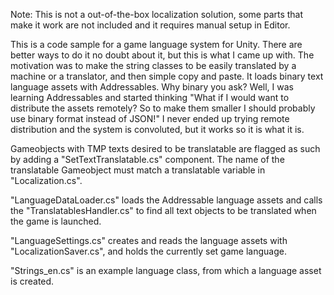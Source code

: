 Note: This is not a out-of-the-box localization solution, some parts that make it work are not included and it requires manual setup in Editor.

This is a code sample for a game language system for Unity. There are better ways to do it no doubt about it, but this is what I came up with. The motivation was to make the string classes to be easily translated by a machine or a translator, and then simple copy and paste. It loads binary text language assets with Addressables. Why binary you ask? Well, I was learning Addressables and started thinking "What if I would want to distribute the assets remotely? So to make them smaller I should probably use binary format instead of JSON!" I never ended up trying remote distribution and the system is convoluted, but it works so it is what it is.


Gameobjects with TMP texts desired to be translatable are flagged as such by adding a "SetTextTranslatable.cs" component. The name of the translatable Gameobject must match a translatable variable in "Localization.cs".

"LanguageDataLoader.cs" loads the Addressable language assets and calls the "TranslatablesHandler.cs" to find all text objects to be translated when the game is launched.

"LanguageSettings.cs" creates and reads the language assets with "LocalizationSaver.cs", and holds the currently set game language.

"Strings_en.cs" is an example language class, from which a language asset is created.
